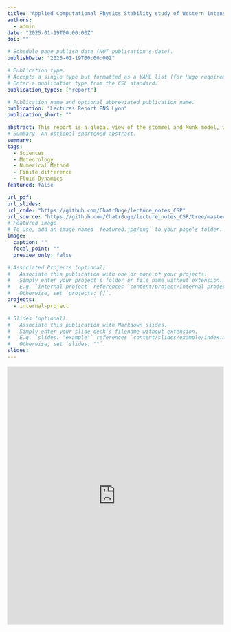 ```yaml
---
title: "Applied Computational Physics Stability study of Western intensification processes with Stommel and Munk model"
authors:
  - admin
date: "2025-01-19T00:00:00Z"
doi: ""

# Schedule page publish date (NOT publication's date).
publishDate: "2025-01-19T00:00:00Z"

# Publication type.
# Accepts a single type but formatted as a YAML list (for Hugo requirements).
# Enter a publication type from the CSL standard.
publication_types: ["report"]

# Publication name and optional abbreviated publication name.
publication: "Lectures Report ENS Lyon"
publication_short: ""

abstract: This report is a global view of the stommel and Munk model, where we delve into the western intensification of the Gulf stream. We studied the stability of previous numerical scheme and tried to the stability limits of the Munk model.
# Summary. An optional shortened abstract.
summary:
tags:
  - Sciences
  - Meteorology
  - Numerical Method
  - Finite difference
  - Fluid Dynamics
featured: false

url_pdf:
url_slides:
url_code: "https://github.com/Chatr0uge/lecture_notes_CSP"
url_source: "https://github.com/Chatr0uge/lecture_notes_CSP/tree/master/src"
# Featured image
# To use, add an image named `featured.jpg/png` to your page's folder.
image:
  caption: ""
  focal_point: ""
  preview_only: false

# Associated Projects (optional).
#   Associate this publication with one or more of your projects.
#   Simply enter your project's folder or file name without extension.
#   E.g. `internal-project` references `content/project/internal-project/index.md`.
#   Otherwise, set `projects: []`.
projects:
  - internal-project

# Slides (optional).
#   Associate this publication with Markdown slides.
#   Simply enter your slide deck's filename without extension.
#   E.g. `slides: "example"` references `content/slides/example/index.md`.
#   Otherwise, set `slides: ""`.
slides:
---
```


<iframe src="https://andrea-combette.com/uploads/CFD.pdf" style="width: 100%; height: 600px;" frameborder="0" webkitallowfullscreen mozallowfullscreen allowfullscreen ></iframe>